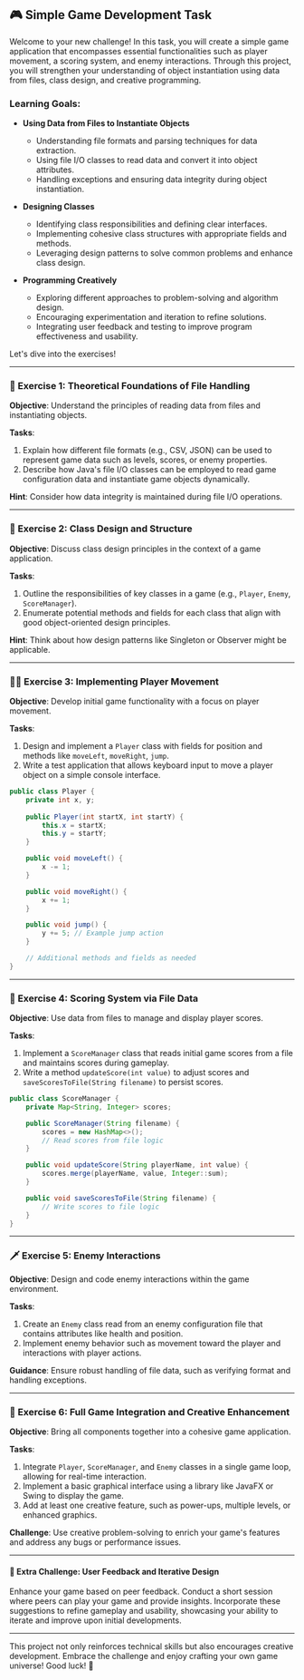 ## 🎮 Simple Game Development Task

Welcome to your new challenge! In this task, you will create a simple game application that encompasses essential functionalities such as player movement, a scoring system, and enemy interactions. Through this project, you will strengthen your understanding of object instantiation using data from files, class design, and creative programming.

### Learning Goals:

- **Using Data from Files to Instantiate Objects**
  - Understanding file formats and parsing techniques for data extraction.
  - Using file I/O classes to read data and convert it into object attributes.
  - Handling exceptions and ensuring data integrity during object instantiation.

- **Designing Classes**
  - Identifying class responsibilities and defining clear interfaces.
  - Implementing cohesive class structures with appropriate fields and methods.
  - Leveraging design patterns to solve common problems and enhance class design.

- **Programming Creatively**
  - Exploring different approaches to problem-solving and algorithm design.
  - Encouraging experimentation and iteration to refine solutions.
  - Integrating user feedback and testing to improve program effectiveness and usability.

Let's dive into the exercises!

---

### 📝 Exercise 1: Theoretical Foundations of File Handling

**Objective**: Understand the principles of reading data from files and instantiating objects.

**Tasks**:
1. Explain how different file formats (e.g., CSV, JSON) can be used to represent game data such as levels, scores, or enemy properties.
2. Describe how Java's file I/O classes can be employed to read game configuration data and instantiate game objects dynamically.

**Hint**: Consider how data integrity is maintained during file I/O operations.

---

### 🧠 Exercise 2: Class Design and Structure

**Objective**: Discuss class design principles in the context of a game application.

**Tasks**:
1. Outline the responsibilities of key classes in a game (e.g., `Player`, `Enemy`, `ScoreManager`).
2. Enumerate potential methods and fields for each class that align with good object-oriented design principles.

**Hint**: Think about how design patterns like Singleton or Observer might be applicable.

---

### 👨‍💻 Exercise 3: Implementing Player Movement

**Objective**: Develop initial game functionality with a focus on player movement.

**Tasks**:
1. Design and implement a `Player` class with fields for position and methods like `moveLeft`, `moveRight`, `jump`.
2. Write a test application that allows keyboard input to move a player object on a simple console interface.

```java
public class Player {
    private int x, y;
    
    public Player(int startX, int startY) {
        this.x = startX;
        this.y = startY;
    }

    public void moveLeft() {
        x -= 1;
    }

    public void moveRight() {
        x += 1;
    }

    public void jump() {
        y += 5; // Example jump action
    }

    // Additional methods and fields as needed
}
```

---

### 🔗 Exercise 4: Scoring System via File Data

**Objective**: Use data from files to manage and display player scores.

**Tasks**:
1. Implement a `ScoreManager` class that reads initial game scores from a file and maintains scores during gameplay.
2. Write a method `updateScore(int value)` to adjust scores and `saveScoresToFile(String filename)` to persist scores.

```java
public class ScoreManager {
    private Map<String, Integer> scores;

    public ScoreManager(String filename) {
        scores = new HashMap<>();
        // Read scores from file logic
    }

    public void updateScore(String playerName, int value) {
        scores.merge(playerName, value, Integer::sum);
    }

    public void saveScoresToFile(String filename) {
        // Write scores to file logic
    }
}
```

---

### 🗡️ Exercise 5: Enemy Interactions

**Objective**: Design and code enemy interactions within the game environment.

**Tasks**:
1. Create an `Enemy` class read from an enemy configuration file that contains attributes like health and position.
2. Implement enemy behavior such as movement toward the player and interactions with player actions.

**Guidance**: Ensure robust handling of file data, such as verifying format and handling exceptions.

--- 

### 🚀 Exercise 6: Full Game Integration and Creative Enhancement

**Objective**: Bring all components together into a cohesive game application.

**Tasks**:
1. Integrate `Player`, `ScoreManager`, and `Enemy` classes in a single game loop, allowing for real-time interaction.
2. Implement a basic graphical interface using a library like JavaFX or Swing to display the game.
3. Add at least one creative feature, such as power-ups, multiple levels, or enhanced graphics.

**Challenge**: Use creative problem-solving to enrich your game's features and address any bugs or performance issues.

---

#### 🌟 Extra Challenge: User Feedback and Iterative Design

Enhance your game based on peer feedback. Conduct a short session where peers can play your game and provide insights. Incorporate these suggestions to refine gameplay and usability, showcasing your ability to iterate and improve upon initial developments.

---

This project not only reinforces technical skills but also encourages creative development. Embrace the challenge and enjoy crafting your own game universe! Good luck! 🎉